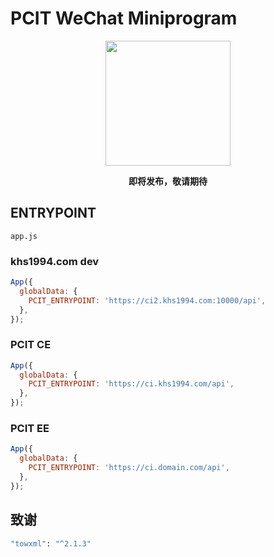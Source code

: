 # PCIT WeChat Miniprogram

<p align="center">
<img width="200" src="https://user-images.githubusercontent.com/16733187/49062650-de41ea00-f24f-11e8-9f22-99b5cd3d0195.jpg">
</p>

<p align="center"><strong>即将发布，敬请期待</strong></p>

## ENTRYPOINT

`app.js`

### khs1994.com dev

```js
App({
  globalData: {
    PCIT_ENTRYPOINT: 'https://ci2.khs1994.com:10000/api',
  },
});
```

### PCIT CE

```js
App({
  globalData: {
    PCIT_ENTRYPOINT: 'https://ci.khs1994.com/api',
  },
});
```

### PCIT EE

```js
App({
  globalData: {
    PCIT_ENTRYPOINT: 'https://ci.domain.com/api',
  },
});
```

## 致谢

```bash
"towxml": "^2.1.3"
```
